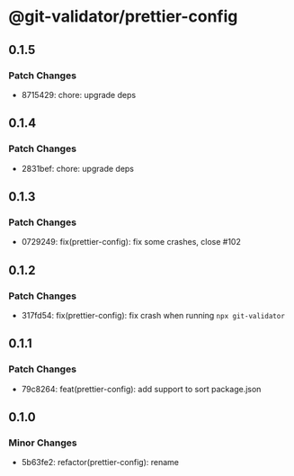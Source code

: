 # @git-validator/prettier-config

## 0.1.5

### Patch Changes

- 8715429: chore: upgrade deps

## 0.1.4

### Patch Changes

- 2831bef: chore: upgrade deps

## 0.1.3

### Patch Changes

- 0729249: fix(prettier-config): fix some crashes, close #102

## 0.1.2

### Patch Changes

- 317fd54: fix(prettier-config): fix crash when running `npx git-validator`

## 0.1.1

### Patch Changes

- 79c8264: feat(prettier-config): add support to sort package.json

## 0.1.0

### Minor Changes

- 5b63fe2: refactor(prettier-config): rename
